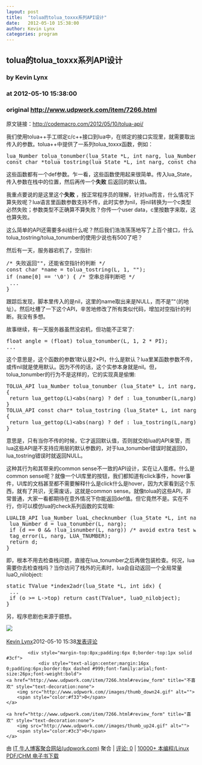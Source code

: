 ```yaml
---
layout: post
title:  "tolua的tolua_toxxx系列API设计"
date:   2012-05-10 15:38:00
author: Kevin Lynx
categories: program
---
```


## tolua的tolua_toxxx系列API设计
### by Kevin Lynx
### at 2012-05-10 15:38:00
### original <http://www.udpwork.com/item/7266.html>

<p>原文链接：<a href="http://codemacro.com/2012/05/10/tolua-api/">http://codemacro.com/2012/05/10/tolua-api/</a></p>
<p>我们使用tolua++手工绑定c/c++接口到lua中，在绑定的接口实现里，就需要取出传入的参数。tolua++中提供了一系列tolua_toxxx函数，例如：</p>
<div><pre>lua_Number tolua_tonumber(lua_State *L, int narg, lua_Number def)
const char *tolua_tostring(lua_State *L, int narg, const char *def)
</pre></div>
<p>这些函数都有一个def参数。乍一看，这些函数使用起来很简单。传入lua_State，传入参数在栈中的位置，然后再传一个<strong>失败</strong>
后返回的默认值。</p>
<p>我重点要说的是这里这个<strong>失败</strong>
，按正常程序员的理解，针对lua而言，什么情况下算失败呢？lua语言里函数参数支持不传，此时实参为nil，将nil转换为一个c类型必然失败；参数类型不正确算不算失败？你传一个user data，c里按数字来取，这也算失败。</p>
<p>这么简单的API还需要多纠结什么呢？然后我们浩浩荡荡地写了上百个接口，什么tolua_tostring/tolua_tonumber的使用少说也有500了吧？</p>
<p>然后有一天，服务器宕机了，空指针:</p>
<div><pre>/* 失败返回&quot;&quot;，还能省空指针的判断 */
const char *name = tolua_tostring(L, 1, &quot;&quot;);
if (name[0] == &#39;\0&#39;) { /* 空串总得判断吧 */
 ...
}
</pre></div>
<p>跟踪后发现，脚本里传入的是nil，这里的name取出来是NULL，而不是”“（的地址）。然后吐槽了一下这个API，辛苦地修改了所有类似代码，增加对空指针的判断。我没有多想。</p>
<p>故事继续，有一天服务器虽然没宕机，但功能不正常了:</p>
<div><pre>float angle = (float) tolua_tonumber(L, 1, 2 * PI);
...
</pre></div>
<p>这个意思是，这个函数的参数1默认是2*PI，什么是默认？lua里某函数参数不传，或传nil就是使用默认。因为不传的话，这个实参本身就是nil。但，tolua_tonumber的行为不是这样的，它的实现真是偷懒:</p>
<div><pre>TOLUA_API lua_Number tolua_tonumber (lua_State* L, int narg, lua_Number def)
{
 return lua_gettop(L)&lt;abs(narg) ? def : lua_tonumber(L,narg);
}
TOLUA_API const char* tolua_tostring (lua_State* L, int narg, const char* def)
{
 return lua_gettop(L)&lt;abs(narg) ? def : lua_tostring(L,narg);
}
</pre></div>
<p>意思是，只有当你不传的时候，它才返回默认值，否则就交给lua的API来管，而lua这些API是不支持应用层的默认参数的，对于lua_tonumber错误时就返回0，lua_tostring错误时就返回NULL。</p>
<p>这种其行为和其带来的common sense不一致的API设计，实在让人蛋疼。什么是common sense呢？就像一个UI库里的按钮，我们都知道有click事件，hover事件，UI库的文档甚至都不需要解释什么是click什么是hover，因为大家看到这个东西，就有了共识，无需废话，这就是common sense。就像tolua的这些API，非常普通，大家一看都期待在意外情况下你能返回def值。但它竟然不是。实在不行，你可以模仿lua的check系列函数的实现嘛:</p>
<div><pre>LUALIB_API lua_Number luaL_checknumber (lua_State *L, int narg) {
 lua_Number d = lua_tonumber(L, narg);
 if (d == 0 &amp;&amp; !lua_isnumber(L, narg)) /* avoid extra test when d is not 0 */
 tag_error(L, narg, LUA_TNUMBER);
 return d;
}
</pre></div>
<p>即，根本不用去检查栈问题，直接在lua_tonumber之后再做包装检查。何况，lua需要你去检查栈吗？当你访问了栈外的元素时，lua会自动返回一个全局常量luaO_nilobject:</p>
<div><pre>static TValue *index2adr(lua_State *L, int idx) {
 ...
 if (o &gt;= L-&gt;top) return cast(TValue*, luaO_nilobject);
}
</pre></div>
<p>另，程序悲剧也来源于臆想。</p>
<img src="http://www.cppblog.com/kevinlynx/aggbug/174460.html">
<br>

<br>
<div><a href="http://www.cppblog.com/kevinlynx/">Kevin Lynx</a>2012-05-10 15:38<a href="http://www.cppblog.com/kevinlynx/archive/2012/05/10/174460.html#Feedback">发表评论</a></div>

			<div style="margin-top:8px;padding:6px 0;border-top:1px solid #3cf">
				<div style="text-align:center;margin:16px 0;padding:6px;border:0px dashed #999;font-family:arial;font-size:26px;font-weight:bold">
	<a href="http://www.udpwork.com/item/7266.html#review_form" title="不喜欢" style="text-decoration:none">
		<img src="http://www.udpwork.com//images/thumb_down24.gif" alt="">
		<span style="color:#f33">0</span>
	</a>
	   
	<a href="http://www.udpwork.com/item/7266.html#review_form" title="喜欢" style="text-decoration:none">
		<img src="http://www.udpwork.com//images/thumb_up24.gif" alt="">
		<span style="color:#3c3">0</span>
	</a>
</div>				<p>
					由 <a href="http://www.udpwork.com/">IT 牛人博客聚合网站(udpwork.com)</a> 聚合
					|
					<a href="http://www.udpwork.com/item/7266.html#reviews">评论: 0</a>
					|
					<a href="http://book.benegg.com/tag/%E7%BC%96%E7%A8%8B?from=udpwork-feed">10000+ 本编程/Linux PDF/CHM 电子书下载</a>
				</p>
			</div>
